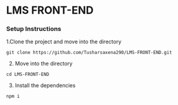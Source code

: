# LMS FRONT-END

### Setup Instructions

1.Clone the project and move into the directory
```
git clone https://github.com/Tusharsaxena290/LMS-FRONT-END.git
```

2. Move into the directory
```
cd LMS-FRONT-END
```

3. Install the dependencies
```
npm i 
```